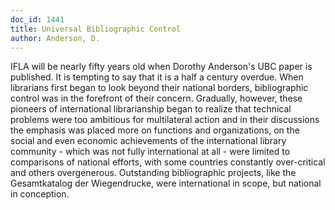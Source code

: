 ```yaml
---
doc_id: 1441
title: Universal Bibliographic Control
author: Anderson, D.
---
```


IFLA will be nearly fifty years old when Dorothy Anderson's UBC paper is
published.  It is tempting to say that it is a half a century overdue.  When
librarians first began to look beyond their national borders, bibliographic
control was in the forefront of their concern.  Gradually, however, these
pioneers of international librarianship began to realize that technical
problems were too ambitious for multilateral action and in their discussions
the emphasis was placed more on functions and organizations, on the social
and even economic achievements of the international library community -
which was not fully international at all - were limited to comparisons of
national efforts, with some countries constantly over-critical and others 
overgenerous.  Outstanding bibliographic projects, like the Gesamtkatalog der 
Wiegendrucke, were international in scope, but national in conception.